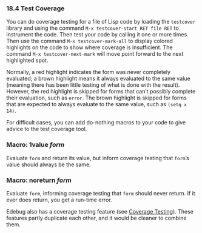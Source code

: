 

### 18.4 Test Coverage

You can do coverage testing for a file of Lisp code by loading the `testcover` library and using the command `M-x testcover-start RET file RET` to instrument the code. Then test your code by calling it one or more times. Then use the command `M-x testcover-mark-all` to display colored highlights on the code to show where coverage is insufficient. The command `M-x testcover-next-mark` will move point forward to the next highlighted spot.

Normally, a red highlight indicates the form was never completely evaluated; a brown highlight means it always evaluated to the same value (meaning there has been little testing of what is done with the result). However, the red highlight is skipped for forms that can’t possibly complete their evaluation, such as `error`. The brown highlight is skipped for forms that are expected to always evaluate to the same value, such as `(setq x 14)`.

For difficult cases, you can add do-nothing macros to your code to give advice to the test coverage tool.

### Macro: **1value** *form*

Evaluate `form` and return its value, but inform coverage testing that `form`’s value should always be the same.

### Macro: **noreturn** *form*

Evaluate `form`, informing coverage testing that `form` should never return. If it ever does return, you get a run-time error.

Edebug also has a coverage testing feature (see [Coverage Testing](Coverage-Testing.html)). These features partly duplicate each other, and it would be cleaner to combine them.
